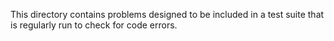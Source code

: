 This directory contains problems designed to be included in a test suite that is regularly run to check for code errors.